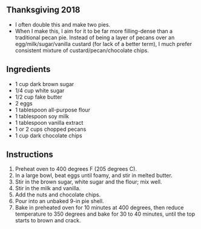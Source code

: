 ## Thanksgiving 2018
* I often double this and make two pies.
* When I make this, I aim for it to be far more filling-dense than a traditional pecan pie.  Instead of being a layer of pecans over an egg/milk/sugar/vanilla custard (for lack of a better term), I much prefer consistent mixture of custard/pecan/chocolate chips.

## Ingredients

* 1 cup dark brown sugar
* 1/4 cup white sugar
* 1/2 cup fake butter
* 2 eggs
* 1 tablespoon all-purpose flour
* 1 tablespoon soy milk
* 1 tablespoon vanilla extract
* 1 or 2 cups chopped pecans
* 1 cup dark chocolate chips

## Instructions

1. Preheat oven to 400 degrees F (205 degrees C).
1. In a large bowl, beat eggs until foamy, and stir in melted butter. 
1. Stir in the brown sugar, white sugar and the flour; mix well. 
1. Stir in the milk and vanilla.
1. Add the nuts and chocolate chips.
1. Pour into an unbaked 9-in pie shell. 
1. Bake in preheated oven for 10 minutes at 400 degrees, then reduce temperature to 350 degrees and bake for 30 to 40 minutes, until the top starts to brown and crack.
